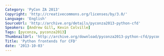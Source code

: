 ```yaml
---
Category: 'PyCon ZA 2013'
Copyright: 'http://creativecommons.org/licenses/by/3.0/'
Language: 'English'
SourceUrl: 'http://archive.org/details/pyconza2013-python-cfd'
Speakers: [Andrew Gill, Kevin Colville]
Tags: [pyconza, pyconza2013]
ThumbnailUrl: 'http://archive.org/download/pyconza2013-python-cfd/pyconza2013-python-cfd.thumbs/pyconza2013-python-cfd_000390.jpg'
Title: 'Python frontends for CFD'
date: '2013-10-03'
---
```


